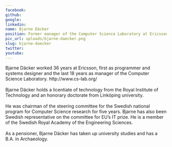 ```yaml
---
facebook: 
github: 
google: 
linkedin: 
name: Bjarne Däcker
position: Former manager of the Computer Science Laboratory at Ericsson
pic_url: uploads/bjarne-daecker.png
slug: bjarne-daecker
twitter: 
youtube: 
---
```

<p>Bjarne D&auml;cker worked 36 years at Ericsson, first as programmer and systems designer and the last 18 years as manager of the Computer Science Laboratory. http://www.cs-lab.org/<br />
<br />
Bjarne D&auml;cker holds a licentiate of technology from the Royal Institute of Technology and an honorary doctorate from Link&ouml;ping university.<br />
<br />
He was chairman of the steering committee for the Swedish national program for Computer Science research for five years. Bjarne has also been Swedish representative on the committee for EU&rsquo;s IT prize. He is a member of the Swedish Royal Academy of the Engineering Sciences.<br />
<br />
As a pensioner, Bjarne D&auml;cker has taken up university studies and has a B.A. in Archaeology.</p>

